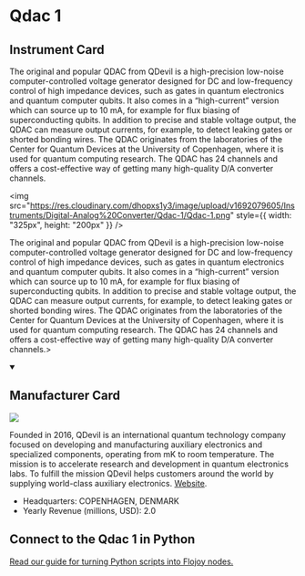 
# Qdac 1

## Instrument Card

<div className="flex">

<div>

The original and popular QDAC from QDevil is a high-precision low-noise computer-controlled voltage generator designed for DC and low-frequency control of high impedance devices, such as gates in quantum electronics and quantum computer qubits. It also comes in a “high-current” version which can source up to 10 mA, for example for flux biasing of superconducting qubits. In addition to precise and stable voltage output, the QDAC can measure output currents, for example, to detect leaking gates or shorted bonding wires. The QDAC originates from the laboratories of the Center for Quantum Devices at the University of Copenhagen, where it is used for quantum computing research. The QDAC has 24 channels and offers a cost-effective way of getting many high-quality D/A converter channels.

</div>

<img src="https://res.cloudinary.com/dhopxs1y3/image/upload/v1692079605/Instruments/Digital-Analog%20Converter/Qdac-1/Qdac-1.png" style={{ width: "325px", height: "200px" }} />

</div>

The original and popular QDAC from QDevil is a high-precision low-noise computer-controlled voltage generator designed for DC and low-frequency control of high impedance devices, such as gates in quantum electronics and quantum computer qubits. It also comes in a “high-current” version which can source up to 10 mA, for example for flux biasing of superconducting qubits. In addition to precise and stable voltage output, the QDAC can measure output currents, for example, to detect leaking gates or shorted bonding wires. The QDAC originates from the laboratories of the Center for Quantum Devices at the University of Copenhagen, where it is used for quantum computing research. The QDAC has 24 channels and offers a cost-effective way of getting many high-quality D/A converter channels.>

<details open>
<summary><h2>Manufacturer Card</h2></summary>

<img src="https://res.cloudinary.com/dhopxs1y3/image/upload/v1691786882/Instruments/Vendor%20Logos/QDevils.jpg.svg" />

Founded in 2016, QDevil is an international quantum technology company focused on developing and manufacturing auxiliary electronics and specialized components, operating from mK to room temperature. The mission is to accelerate research and development in quantum electronics labs. To fulfill the mission QDevil helps customers around the world by supplying world-class auxiliary electronics. <a href="https://qdevil.com/">Website</a>.

<ul>
  <li>Headquarters: COPENHAGEN, DENMARK</li>
  <li>Yearly Revenue (millions, USD): 2.0</li>
</ul>
</details>

## Connect to the Qdac 1 in Python

[Read our guide for turning Python scripts into Flojoy nodes.](https://docs.flojoy.ai/custom-nodes/creating-custom-node/)


